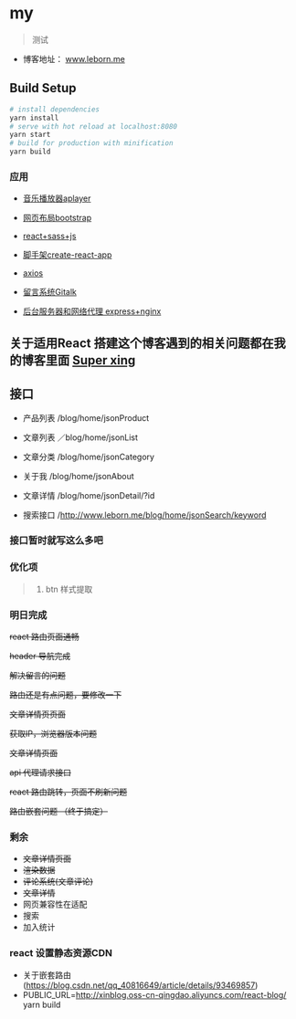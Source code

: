 # my

> 测试

+ 博客地址： www.leborn.me
## Build Setup
``` bash
# install dependencies
yarn install
# serve with hot reload at localhost:8080
yarn start
# build for production with minification
yarn build
```
### 应用
+ [音乐播放器aplayer](https://aplayer.js.org/#/)

+ [网页布局bootstrap](https://www.bootcss.com/)

+ [react+sass+js](https://react.docschina.org/)
+ [脚手架create-react-app](https://www.html.cn/create-react-app/docs/getting-started/)
+ [axios](https://www.kancloud.cn/yunye/axios/234845)
+ [留言系统Gitalk](https://gitalk.github.io/)
+ [后台服务器和网络代理 express+nginx](https://www.expressjs.com.cn/)

##  关于适用React 搭建这个博客遇到的相关问题都在我的博客里面 [Super xing](http://www.leborn.me)

## 接口

+ 产品列表   /blog/home/jsonProduct

+ 文章列表   ／blog/home/jsonList

+ 文章分类   /blog/home/jsonCategory

+ 关于我    /blog/home/jsonAbout 

+ 文章详情  /blog/home/jsonDetail/?id

+ 搜索接口  /http://www.leborn.me/blog/home/jsonSearch/keyword

### 接口暂时就写这么多吧

### 优化项

> 1. btn 样式提取

### 明日完成

<s> react 路由页面通畅</s>

<s> header 导航完成 </s>

<s> 解决留言的问题 </s>

 <s> 路由还是有点问题，要修改一下</s>

<s> 文章详情页页面</s>

<s> 获取IP，浏览器版本问题</s>

<s>文章详情页面</s>

<s> api 代理请求接口 </s>

<s> react 路由跳转，页面不刷新问题 </s>

<s>  路由嵌套问题 （终于搞定）</s>


### 剩余
+ <s> 文章详情页面</s>
+ <s> 渲染数据 </s>
+ <s> 评论系统(文章评论) </s> 
+ <s> 文章详情  </s>
+ 网页兼容性在适配
+ 搜索
+ 加入统计

### react 设置静态资源CDN

+ 关于嵌套路由(https://blog.csdn.net/qq_40816649/article/details/93469857)
+ PUBLIC_URL=http://xinblog.oss-cn-qingdao.aliyuncs.com/react-blog/ yarn build

